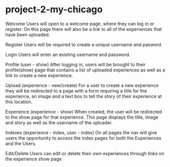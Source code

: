 # project-2-my-chicago

Welcome
Users will open to a welcome page, where they can log in or register. On this page there will also be a link to all of the experiences that have been uploaded.

Register
Users will be required to create a unique username and pasword.

Login
Users will enter an existing username and password.

Profile (user - show)
After logging in, users will be brought to their profile(show) page that contains a list of uploaded experiences as well as a link to create a new experience.

Upload (experience - new/create)
For a user to create a new experience they will be redirected to a page with a form requiring a title for the experience, an image and a text box to tell the story of their experience at this location.

Experience (experience - show)
When created, the user will be redirected to the show page for that experience. This page displays the title, image and story as well as the username of the uploader.

Indexes (experience - index, user - index)
On all pages the nav will give users the opportunity to access the index pages for both the Experiences and the Users. 

Edit/Delete
Users can edit or delete their own experiences through links on the experience show page



